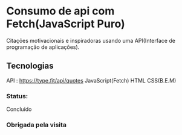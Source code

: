 # Consumo de api com Fetch(JavaScript Puro)


Citações motivacionais e inspiradoras usando uma API(Interface de programação de aplicações).


## Tecnologias

API : https://type.fit/api/quotes
JavaScript(Fetch)
HTML
CSS(B.E.M)


### Status:

Concluído 

### Obrigada pela visita